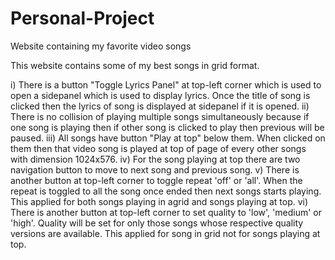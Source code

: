 # Personal-Project
Website containing my favorite video songs

This website contains some of my best songs in grid format.

i) There is a button "Toggle Lyrics Panel" at top-left corner which is used to open a sidepanel which is used to display lyrics. Once the title of song is clicked then the lyrics of song is displayed at sidepanel if it is opened.
ii) There is no collision of playing multiple songs simultaneously because if one song is playing then if other song is clicked to play then previous will be paused.
iii) All songs have button "Play at top" below them. When clicked on them then that video song is played at top of page of every other songs with dimension 1024x576.
iv) For the song playing at top there are two navigation button to move to next song and previous song.
v) There is another button at top-left corner to toggle repeat 'off' or 'all'. When the repeat is toggled to all the song once ended then next songs starts playing. This applied for both songs playing in agrid and songs playing at top.
vi) There is another button at top-left corner to set quality to 'low', 'medium' or 'high'. Quality will be set for only those songs whose respective quality versions are available. This applied for song in grid not for songs playing at top.
